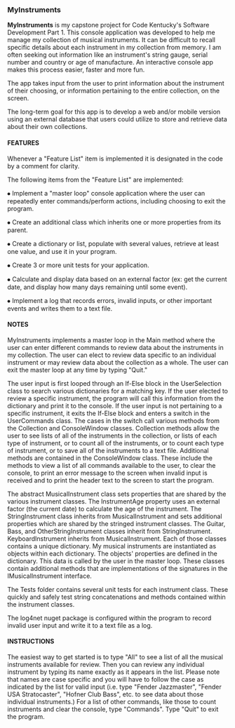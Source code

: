 ### MyInstruments

**MyInstruments** is my capstone project for Code Kentucky's Software Development Part 1. 
This console application was developed to help me manage my collection of musical instruments. 
It can be difficult to recall specific details about each instrument in my collection from memory. 
I am often seeking out information like an instrument's string gauge, serial number and country or age of manufacture. 
An interactive console app makes this process easier, faster and more fun.

The app takes input from the user to print information about the instrument of their choosing, or information pertaining to the entire collection, on the screen.

The long-term goal for this app is to develop a web and/or mobile version using an external database that users could utilize to store and retrieve data about their own collections.


#### FEATURES
Whenever a "Feature List" item is implemented it is designated in the code by a comment for clarity.

The following items from the "Feature List" are implemented:

⦁	Implement a "master loop" console application where the user can repeatedly enter commands/perform actions, including choosing to exit the program.

⦁	Create an additional class which inherits one or more properties from its parent.

⦁	Create a dictionary or list, populate with several values, retrieve at least one value, and use it in your program.

⦁	Create 3 or more unit tests for your application.

⦁	Calculate and display data based on an external factor (ex: get the current date, and display how many days remaining until some event).

⦁ Implement a log that records errors, invalid inputs, or other important events and writes them to a text file.

#### NOTES
MyInstruments implements a master loop in the Main method where the user can enter different commands to review data about the instruments in my collection. 
The user can elect to review data specific to an individual instrument or may review data about the collection as a whole. 
The user can exit the master loop at any time by typing "Quit."

The user input is first looped through an If-Else block in the UserSelection class to search various dictionaries for a matching key. 
If the user elected to review a specific instrument, the program will call this information from the dictionary and print it to the console. 
If the user input is not pertaining to a specific instrument, it exits the If-Else block and enters a switch in the UserCommands class. 
The cases in the switch call various methods from the Collection and ConsoleWindow classes.
Collection methods allow the user to see lists of all of the instruments in the collection, or lists of each type of instrument, or to count all of the instruments, or to count each type of instrument, or to save all of the instruments to a text file. 
Additional methods are contained in the ConsoleWindow class. 
These include the methods to view a list of all commands available to the user, to clear the console, to print an error message to the screen when invalid input is received and to print the header text to the screen to start the program. 

The abstract MusicalInstrument class sets properties that are shared by the various instrument classes. 
The InstrumentAge property uses an external factor (the current date) to calculate the age of the instrument. 
The StringInstrument class inherits from MusicalInstrument and sets additional properties which are shared by the stringed instrument classes. 
The Guitar, Bass, and OtherStringInstrument classes inherit from StringInstrument.
KeyboardInstrument inherits from MusicalInstrument.
Each of those classes contains a unique dictionary. 
My musical instruments are instantiated as objects within each dictionary. 
The objects' properties are defined in the dictionary. 
This data is called by the user in the master loop. 
These classes contain additional methods that are implementations of the signatures in the IMusicalInstrument interface.

The Tests folder contains several unit tests for each instrument class. 
These quickly and safely test string concatenations and methods contained within the instrument classes.

The log4net nuget package is configured within the program to record invalid user input and write it to a text file as a log.

#### INSTRUCTIONS
The easiest way to get started is to type "All" to see a list of all the musical instruments available for review. 
Then you can review any individual instrument by typing its name exactly as it appears in the list. 
Please note that names are case specific and you will have to follow the case as indicated by the list for valid input (i.e. type "Fender Jazzmaster", "Fender USA Stratocaster", "Hofner Club Bass", etc. to see data about those individual instruments.) 
For a list of other commands, like those to count instruments and clear the console, type "Commands". 
Type "Quit" to exit the program.
